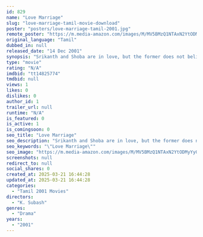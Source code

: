 ```yaml
---
id: 829
name: "Love Marriage"
slug: "love-marriage-tamil-movie-download"
poster: "posters/love-marriage-tamil-2001.jpg"
remote_poster: "https://m.media-amazon.com/images/M/MV5BMzQ1NTAxN2YtODMyYy00MTE2LWE1MjktOWQ5ZDc1MjIyZjc5XkEyXkFqcGdeQXVyMTEzNzg0Mjkx._V1_SX300.jpg"
original_language: "Tamil"
dubbed_in: null
released_date: "14 Dec 2001"
synopsis: "Srikanth and Shoba are in love, but the former does not believe in marriage. Will Shoba be able to convince him to marry her?"
type: "movie"
rating: "N/A"
imdbid: "tt14825774"
tmdbid: null
views: 1
likes: 0
dislikes: 0
author_id: 1
trailer_url: null
runtime: "N/A"
is_featured: 0
is_active: 1
is_comingsoon: 0
seo_title: "Love Marriage"
seo_description: "Srikanth and Shoba are in love, but the former does not believe in marriage. Will Shoba be able to convince him to marry her?"
seo_keywords: "\"Love Marriage\""
seo_image: "https://m.media-amazon.com/images/M/MV5BMzQ1NTAxN2YtODMyYy00MTE2LWE1MjktOWQ5ZDc1MjIyZjc5XkEyXkFqcGdeQXVyMTEzNzg0Mjkx._V1_SX300.jpg"
screenshots: null
redirect_to: null
social_shares: 0
created_at: 2025-03-21 16:44:28
updated_at: 2025-03-21 16:44:28
categories:
  - "Tamil 2001 Movies"
directors:
  - "K. Subash"
genres:
  - "Drama"
years:
  - "2001"
---
```

